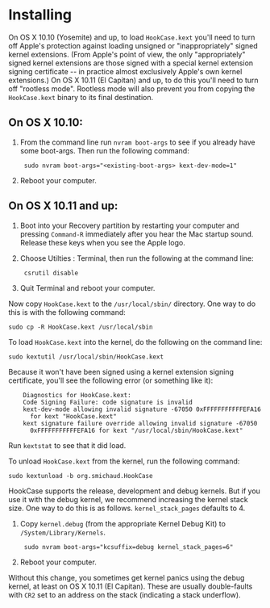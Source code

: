# Installing

On OS X 10.10 (Yosemite) and up, to load `HookCase.kext` you'll need
to turn off Apple's protection against loading unsigned or
"inappropriately" signed kernel extensions.  (From Apple's point of
view, the only "appropriately" signed kernel extensions are those
signed with a special kernel extension signing certificate -- in
practice almost exclusively Apple's own kernel extensions.)  On OS X
10.11 (El Capitan) and up, to do this you'll need to turn off
"rootless mode".  Rootless mode will also prevent you from copying the
`HookCase.kext` binary to its final destination.

## On OS X 10.10:

1. From the command line run `nvram boot-args` to see if you already
   have some boot-args.  Then run the following command:

        sudo nvram boot-args="<existing-boot-args> kext-dev-mode=1"

2. Reboot your computer.

## On OS X 10.11 and up:

1. Boot into your Recovery partition by restarting your computer and
   pressing `Command-R` immediately after you hear the Mac startup
   sound.  Release these keys when you see the Apple logo.

2. Choose Utilties : Terminal, then run the following at the command
   line:

        csrutil disable

3. Quit Terminal and reboot your computer.

Now copy `HookCase.kext` to the `/usr/local/sbin/` directory.  One way
to do this is with the following command:

`sudo cp -R HookCase.kext /usr/local/sbin`

To load `HookCase.kext` into the kernel, do the following on the
command line:

`sudo kextutil /usr/local/sbin/HookCase.kext`

Because it won't have been signed using a kernel extension signing
certificate, you'll see the following error (or something like it):

        Diagnostics for HookCase.kext:
        Code Signing Failure: code signature is invalid
        kext-dev-mode allowing invalid signature -67050 0xFFFFFFFFFFFEFA16
          for kext "HookCase.kext"
        kext signature failure override allowing invalid signature -67050
          0xFFFFFFFFFFFEFA16 for kext "/usr/local/sbin/HookCase.kext"

Run `kextstat` to see that it did load.

To unload `HookCase.kext` from the kernel, run the following command:

`sudo kextunload -b org.smichaud.HookCase`

HookCase supports the release, development and debug kernels.  But if
you use it with the debug kernel, we recommend increasing the kernel
stack size.  One way to do this is as follows.  `kernel_stack_pages`
defaults to 4.

1. Copy `kernel.debug` (from the appropriate Kernel Debug Kit) to
   `/System/Library/Kernels`.

        sudo nvram boot-args="kcsuffix=debug kernel_stack_pages=6"

2. Reboot your computer.

Without this change, you sometimes get kernel panics using the debug
kernel, at least on OS X 10.11 (El Capitan).  These are usually
double-faults with `CR2` set to an address on the stack (indicating a
stack underflow).
